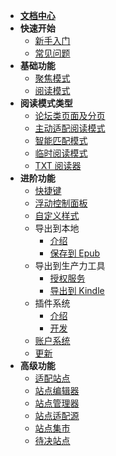 * [**文档中心**](Home.md)
* **快速开始**
  * [新手入门](入门指南（-操作指引-）)
  * [常见问题](FAQ)
* **基础功能**
  * [聚焦模式](聚焦模式.md)
  * [阅读模式](阅读模式.md)
* **阅读模式类型**
  * [论坛类页面及分页](论坛类页面及分页)
  * [主动适配阅读模式](主动适配阅读模式)
  * [智能匹配模式](智能适配模式)
  * [临时阅读模式](临时阅读模式)
  * [TXT 阅读器](TXT-阅读器)
* **进阶功能**
  * [快捷键](快捷键)
  * [浮动控制面板](浮动控制面板（FAP）与浮动控制栏（FAB）)
  * [自定义样式](自定义样式)
  * 导出到本地
    * [介绍](保存到本地)
    * [保存到 Epub](发送到-Epub)
  * 导出到生产力工具
    * [授权服务](授权服务)
    * [导出到 Kindle](发送到-Kindle)
  * 插件系统
    * [介绍](插件系统)
    * [开发](插件编写)
  * [账户系统](账户系统)
  * [更新](更新)
* **高级功能**
  * [适配站点](适配站点)
  * [站点编辑器](站点编辑器)
  * [站点管理器](站点管理器)
  * [站点适配源](站点适配源)
  * [站点集市](站点集市)
  * [待决站点](待决站点)